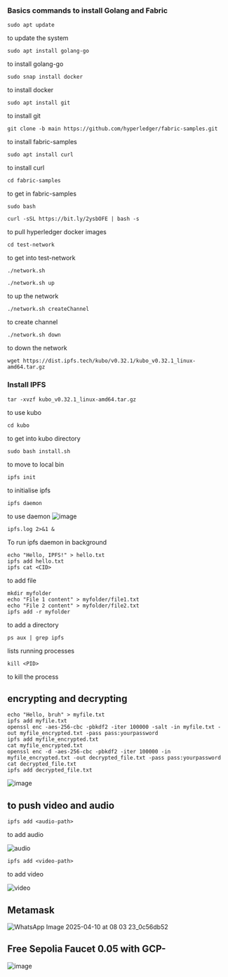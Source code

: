 ### Basics commands to install Golang and Fabric

```
sudo apt update
```
to update the system

```
sudo apt install golang-go
```
to install golang-go

```
sudo snap install docker
```
to install docker

```
sudo apt install git
```
to install git

```
git clone -b main https://github.com/hyperledger/fabric-samples.git
```
to install fabric-samples

```
sudo apt install curl
```
to install curl


```
cd fabric-samples
```
to get in fabric-samples

```
sudo bash
```


```
curl -sSL https://bit.ly/2ysbOFE | bash -s
```
to pull hyperledger docker images


```
cd test-network
```
to get into test-network

```
./network.sh
```
```
./network.sh up
```
to up the network

```
./network.sh createChannel
```
to create channel

```
./network.sh down
```
to down the network

```
wget https://dist.ipfs.tech/kubo/v0.32.1/kubo_v0.32.1_linux-amd64.tar.gz
```


### Install IPFS

```
tar -xvzf kubo_v0.32.1_linux-amd64.tar.gz
```
to use kubo

```
cd kubo
```
to get into kubo directory

```
sudo bash install.sh
```
to move to local bin

```
ipfs init
```
to initialise ipfs

```
ipfs daemon
```
to use daemon
![image](https://github.com/user-attachments/assets/463aab2e-d535-4010-bb9a-4490111dd57b)


```
ipfs.log 2>&1 &
```
To run ipfs daemon in background

```
echo "Hello, IPFS!" > hello.txt
ipfs add hello.txt
ipfs cat <CID>
```
to add file
```
mkdir myfolder
echo "File 1 content" > myfolder/file1.txt
echo "File 2 content" > myfolder/file2.txt
ipfs add -r myfolder
```
to add a directory

```
ps aux | grep ipfs
```
lists running processes

```
kill <PID>
```
to kill the process
## encrypting and decrypting
```
echo "Hello, bruh" > myfile.txt
ipfs add myfile.txt
openssl enc -aes-256-cbc -pbkdf2 -iter 100000 -salt -in myfile.txt -out myfile_encrypted.txt -pass pass:yourpassword
ipfs add myfile_encrypted.txt
cat myfile_encrypted.txt
openssl enc -d -aes-256-cbc -pbkdf2 -iter 100000 -in myfile_encrypted.txt -out decrypted_file.txt -pass pass:yourpassword
cat decrypted_file.txt
ipfs add decrypted_file.txt
```

![image](https://github.com/user-attachments/assets/0a02b966-3f8a-4898-a421-1cf1851f4246)



## to push video and audio

```
ipfs add <audio-path>
```
to add audio

![audio](https://github.com/user-attachments/assets/63297200-f2dd-48e0-ae29-a319240ec2d5)


```
ipfs add <video-path>
```
to add video

![video](https://github.com/user-attachments/assets/131c2e88-a2fa-47a1-93f3-22d615d2e1bd)

## Metamask
![WhatsApp Image 2025-04-10 at 08 03 23_0c56db52](https://github.com/user-attachments/assets/36596342-719a-4de4-8db5-8787e3d783a5)

## Free Sepolia Faucet 0.05 with GCP-
![image](https://github.com/user-attachments/assets/61456c5f-9bdb-4ba0-ac39-320300a371a2)
